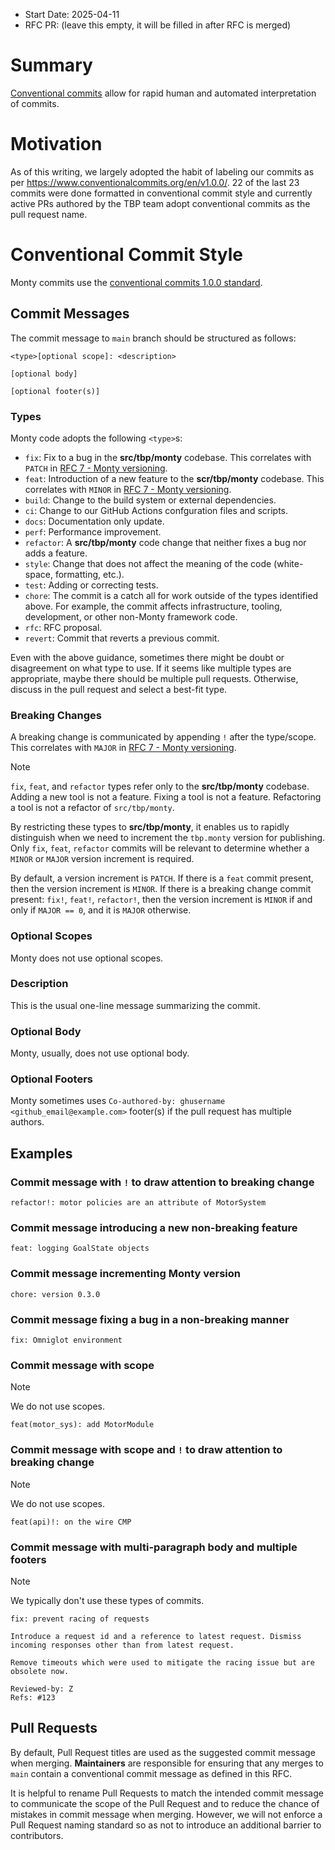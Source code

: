 - Start Date: 2025-04-11
- RFC PR: (leave this empty, it will be filled in after RFC is merged)

# Summary

[Conventional commits](https://www.conventionalcommits.org/en/v1.0.0/) allow for rapid human and automated interpretation of commits.

# Motivation

As of this writing, we largely adopted the habit of labeling our commits as per https://www.conventionalcommits.org/en/v1.0.0/. 22 of the last 23 commits were done formatted in conventional commit style and currently active PRs authored by the TBP team adopt conventional commits as the pull request name.

# Conventional Commit Style

Monty commits use the [conventional commits 1.0.0 standard](https://www.conventionalcommits.org/en/v1.0.0/).

## Commit Messages

The commit message to `main` branch should be structured as follows:

```
<type>[optional scope]: <description>

[optional body]

[optional footer(s)]
```

### Types

Monty code adopts the following `<type>`s:

- `fix`: Fix to a bug in the **src/tbp/monty** codebase. This correlates with `PATCH` in [RFC 7 - Monty versioning](0007_monty_versioning.md).
- `feat`: Introduction of a new feature to the **scr/tbp/monty** codebase. This correlates with `MINOR` in [RFC 7 - Monty versioning](0007_monty_versioning.md).
- `build`: Change to the build system or external dependencies.
- `ci`: Change to our GitHub Actions confguration files and scripts.
- `docs`: Documentation only update.
- `perf`: Performance improvement.
- `refactor`: A **src/tbp/monty** code change that neither fixes a bug nor adds a feature.
- `style`: Change that does not affect the meaning of the code (white-space, formatting, etc.).
- `test`: Adding or correcting tests.
- `chore`: The commit is a catch all for work outside of the types identified above. For example, the commit affects infrastructure, tooling, development, or other non-Monty framework code.
- `rfc`: RFC proposal.
- `revert`: Commit that reverts a previous commit.

Even with the above guidance, sometimes there might be doubt or disagreement on what type to use. If it seems like multiple types are appropriate, maybe there should be multiple pull requests. Otherwise, discuss in the pull request and select a best-fit type.

### Breaking Changes

A breaking change is communicated by appending `!` after the type/scope. This correlates with `MAJOR` in [RFC 7 - Monty versioning](0007_monty_versioning.md).


> [!NOTE]
> `fix`, `feat`, and `refactor` types refer only to the **src/tbp/monty** codebase. Adding a new tool is not a feature. Fixing a tool is not a feature. Refactoring a tool is not a refactor of `src/tbp/monty`.
>
> By restricting these types to **src/tbp/monty**, it enables us to rapidly distinguish when we need to increment the `tbp.monty` version for publishing. Only `fix`, `feat`, `refactor` commits will be relevant to determine whether a `MINOR` or `MAJOR` version increment is required.
>
> By default, a version increment is `PATCH`. If there is a `feat` commit present, then the version increment is `MINOR`. If there is a breaking change commit present: `fix!`, `feat!`, `refactor!`, then the version increment is `MINOR` if and only if `MAJOR == 0`, and it is `MAJOR` otherwise.

### Optional Scopes

Monty does not use optional scopes.

### Description

This is the usual one-line message summarizing the commit.

### Optional Body

Monty, usually, does not use optional body.

### Optional Footers

Monty sometimes uses `Co-authored-by: ghusername <github_email@example.com>` footer(s) if the pull request has multiple authors.

## Examples

### Commit message with `!` to draw attention to breaking change

```
refactor!: motor policies are an attribute of MotorSystem
```

### Commit message introducing a new non-breaking feature

```
feat: logging GoalState objects
```

### Commit message incrementing Monty version

```
chore: version 0.3.0
```

### Commit message fixing a bug in a non-breaking manner

```
fix: Omniglot environment
```

### Commit message with scope

> [!NOTE]
> We do not use scopes.

```
feat(motor_sys): add MotorModule
```

### Commit message with scope and `!` to draw attention to breaking change

> [!NOTE]
> We do not use scopes.

```
feat(api)!: on the wire CMP
```

### Commit message with multi-paragraph body and multiple footers

> [!NOTE]
> We typically don't use these types of commits.

```
fix: prevent racing of requests

Introduce a request id and a reference to latest request. Dismiss
incoming responses other than from latest request.

Remove timeouts which were used to mitigate the racing issue but are
obsolete now.

Reviewed-by: Z
Refs: #123
```

## Pull Requests

By default, Pull Request titles are used as the suggested commit message when merging. **Maintainers** are responsible for ensuring that any merges to `main` contain a conventional commit message as defined in this RFC.

It is helpful to rename Pull Requests to match the intended commit message to communicate the scope of the Pull Request and to reduce the chance of mistakes in commit message when merging. However, we will not enforce a Pull Request naming standard so as not to introduce an additional barrier to contributors.
